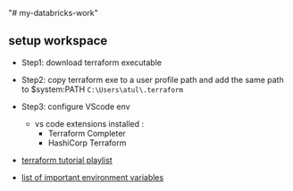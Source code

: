 "# my-databricks-work" 

## setup workspace

- Step1: download terraform executable
- Step2: copy terraform exe to a user profile path and add the same path to $system:PATH `C:\Users\atul\.terraform`
- Step3: configure VScode env
  - vs code extensions installed : 
    - Terraform Completer
    - HashiCorp Terraform



- [terraform tutorial playlist](https://www.youtube.com/playlist?list=PL8HowI-L-3_9bkocmR3JahQ4Y-Pbqs2Nt)
- [list of important environment variables](https://github.com/databrickslabs/terraform-provider-databricks/blob/master/docs/index.md#Environment-variables)


